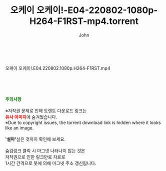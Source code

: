 ﻿---
layout: post
title:  "오케이 오케이!-E04-220802-1080p-H264-F1RST-mp4.torrent"
author: John
categories: [ 방송/음악 ]
tags: [  ]
image:  
description: "오케이 오케이!-E04-220802-1080p-H264-F1RST-mp4 torrent 정보 공유"
toc: true
toc_sticky: true
---

<br>
<div class="view-img">
<a class="view_image" href="https://torrentmobile59.com/bbs/view_image.php?fn=%2Fdata%2Ffile%2Fmusic%2F469717521_zg9RQ7Sa_8dbba2b2879d6f23d070ffc3809ae7ccb081457c.jpg" target="_blank"><img alt="" class="img-tag" content="https://torrentmobile59.com/data/file/music/469717521_zg9RQ7Sa_8dbba2b2879d6f23d070ffc3809ae7ccb081457c.jpg" itemprop="image" src="https://torrentmobile59.com/data/file/music/thumb-469717521_zg9RQ7Sa_8dbba2b2879d6f23d070ffc3809ae7ccb081457c_835x2212.jpg"/></a></div><div class="view-content" itemprop="description">
<p>오케이 오케이!.E04.220802.1080p.H264-F1RST.mp4<br/></p> </div>
    
<br><br><br>
<p data-ke-size="size16"><b><span style="color: green;">주의사항</span></b><br /><br />※저작권 문제로 인해 토렌트 다운로드 링크는<br /><b><span style="color: red;">유사 이미지</span></b>에 숨겨뒀습니다.<br />※Due to copyright issues, the torrent download link is hidden where it looks like an image.<br /><br /><b>'설마'</b>싶은 것까지 확인해 보세요.<br /><br />숨김링크 클릭 시 마그넷 나타나지 않는 것은<br />저작권으로 인한 링크만료 자료로<br />1시간 간격으로 봇에 의해 마그넷 주소 갱신됩니다.</p>
